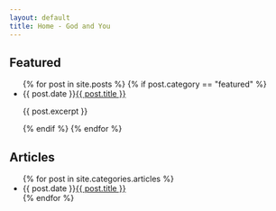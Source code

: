 ```yaml
---
layout: default
title: Home - God and You
---
```


<h2 class="post_title">Featured</h2>

<ul class="posts">
    {% for post in site.posts %}
      {% if post.category == "featured" %}
        <li><span class="date">{{ post.date }}</span><a href="{{ post.url }}">{{ post.title }}</a>
	<p>{{ post.excerpt }}</p></li>
      {% endif %}
    {% endfor %}
</ul>

<h2 class="post_title">Articles</h2>

<ul class="posts">
  {% for post in site.categories.articles %}
    <li><span class="date">{{ post.date }}</span><a href="{{ post.url }}">{{ post.title }}</a></li>
  {% endfor %}
</ul>
